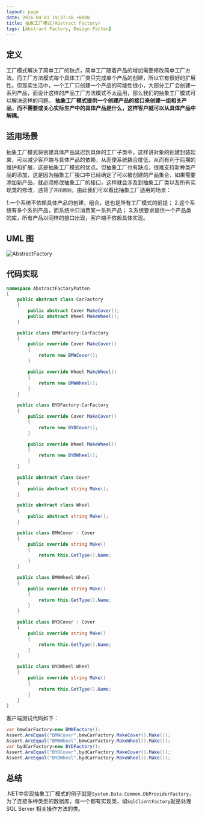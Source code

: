 ```yaml
---
layout: page
date: 2016-04-01 19:37:48 +0800 
title: 抽象工厂模式(Abstract Factory)
tags: [Abstract Factory, Design Patten]
---
```


## 定义

工厂模式解决了简单工厂的缺点，简单工厂随着产品的增加需要修改简单工厂方法。而工厂方法模式每个具体工厂类只完成单个产品的创建，所以它有很好的扩展性。但现实生活中，一个工厂只创建一个产品的可能性很小，大部分工厂会创建一系列产品，而设计这样的产品工厂方法模式不太适用，那么我们的抽象工厂模式可以解决这样的问题。
**抽象工厂模式提供一个创建产品的接口来创建一组相关产品，而不需要或关心实际生产中的具体产品是什么，这样客户就可以从具体产品中解耦。**

## 适用场景

抽象工厂模式将创建具体产品延迟到具体的工厂子类中，这样讲对象的创建封装起来，可以减少客户端与具体产品的依赖，从而使系统耦合度低，从而有利于后期的维护和扩展，这是抽象工厂模式的优点。但抽象工厂也有缺点，很难支持新种类产品的添加，这是因为抽象工厂接口中已经确定了可以被创建的产品集合，如果需要添加新产品，就必须修改抽象工厂的接口，这样就会涉及到抽象工厂类以及所有实现类的修改，违背了`开闭原则`，由此我们可以看出抽象工厂适用的场景：

1.一个系统不依赖具体产品的创建，组合，这也是所有工厂模式的前提；
2.这个系统有多个系列产品，而系统中只消费某一系列产品；
3.系统要求提供一个产品类的库，所有产品以同样的接口出现，客户端不依赖具体实现。

## UML 图

![AbstractFactory](http://www.plantuml.com/plantuml/svg/SoWkIImgAStDuKfCAYufIamkKKZEIImkLd1EB783ylABAgkvgc5ojSxvPQb52hw9sQbWbeOcabnuHcfg3bWEp0BArN8XJB6fqTLryWs7yj0b8brW4bpe3W5RXEm689MPbmws26G7kdgmvVZKWms4EWVCHXA9T868W0s1gW6p8I9GDH0HBeHtzFJiO8PPFUsO_NJtBWn9i1wuPAGBGX9cAIv959rSpZcPgNabG1b425gzsD3yVCeAX1JOE0nHi3amKOVKl1HWh0C0)

## 代码实现

```csharp
namespace AbstractFactoryPatten
{
    public abstract class CarFactory
    {
        public abstract Cover MakeCover();
        public abstract Wheel MakeWheel();
    }

    public class BMWFactory:CarFactory
    {
        public override Cover MakeCover()
        {
            return new BMWCover();
        }

        public override Wheel MakeWheel()
        {
            return new BMWWheel();
        }
    }

    public class BYDFactory:CarFactory
    {
        public override Cover MakeCover()
        {
            return new BYDCover();
        }

        public override Wheel MakeWheel()
        {
            return new BYDWheel();
        }
    }

    public abstract class Cover
    {
        public abstract string Make();
    }

    public abstract class Wheel
    {
        public abstract string Make();
    }

    public class BMWCover : Cover
    {
        public override string Make()
        {
            return this.GetType().Name;
        }
    }

    public class BMWWheel:Wheel
    {
        public override string Make()
        {
            return this.GetType().Name;
        }
    }

    public class BYDCover : Cover
    {
        public override string Make()
        {
            return this.GetType().Name;
        }
    }

    public class BYDWheel:Wheel
    {
        public override string Make()
        {
            return this.GetType().Name;
        }
    }
}

```

客户端测试代码如下：

```csharp
var bmwCarFactory=new BMWFactory();
Assert.AreEqual("BMWCover",bmwCarFactory.MakeCover().Make());
Assert.AreEqual("BMWWheel",bmwCarFactory.MakeWheel().Make());
var bydCarFactory=new BYDFactory();
Assert.AreEqual("BYDCover",bydCarFactory.MakeCover().Make());
Assert.AreEqual("BYDWheel",bydCarFactory.MakeWheel().Make());
```

## 总结

.NET中实现抽象工厂模式的例子就是`System.Data.Common.DbProviderFactory`，为了连接多种类型的数据库，每一个都有实现类，如`SqlClientFactory`就是处理 SQL Server 相关操作方法的类。
